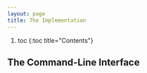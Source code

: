 ```yaml
---
layout: page
title: The Implementation
---
```


1. toc
{:toc title="Contents"}

## The Command-Line Interface